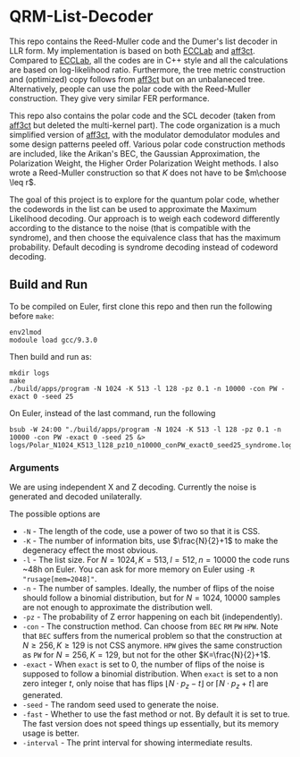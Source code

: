 # QRM-List-Decoder

This repo contains the Reed-Muller code and the Dumer's list decoder in LLR form. My implementation is based on both [ECCLab](https://github.com/kshabunov/ecclab) and [aff3ct](https://github.com/aff3ct/aff3ct).
Compared to [ECCLab](https://github.com/kshabunov/ecclab), all the codes are in C++ style and all the calculations are based on log-likelihood ratio. Furthermore, the tree metric construction and (optimized) copy follows from [aff3ct](https://github.com/aff3ct/aff3ct) but on an unbalaneced tree. Alternatively, people can use the polar code with the Reed-Muller construction. They give very similar FER performance.

This repo also contains the polar code and the SCL decoder (taken from [aff3ct](https://github.com/aff3ct/aff3ct) but deleted the multi-kernel part).
The code organization is a much simplified version of [aff3ct](https://github.com/aff3ct/aff3ct), with the modulator demodulator modules and some design patterns peeled off. 
Various polar code construction methods are included, like the Arikan's BEC, the Gaussian Approximation, the Polarization Weight, the Higher Order Polarization Weight methods. I also wrote a Reed-Muller construction so that $K$ does not have to be $m\choose \leq r$.

The goal of this project is to explore for the quantum polar code, whether the codewords in the list can be used to approximate the Maximum Likelihood decoding. Our approach is to weigh each codeword differently according to the distance to the noise (that is compatible with the syndrome), and then choose the equivalence class that has the maximum probability.
Default decoding is syndrome decoding instead of codeword decoding.

## Build and Run

To be compiled on Euler, first clone this repo and then run the following before `make`:
```Shell
env2lmod
modoule load gcc/9.3.0
```
Then build and run as:
```
mkdir logs
make
./build/apps/program -N 1024 -K 513 -l 128 -pz 0.1 -n 10000 -con PW -exact 0 -seed 25
```
On Euler, instead of the last command, run the following
```
bsub -W 24:00 "./build/apps/program -N 1024 -K 513 -l 128 -pz 0.1 -n 10000 -con PW -exact 0 -seed 25 &> logs/Polar_N1024_K513_l128_pz10_n10000_conPW_exact0_seed25_syndrome.log"
```

### Arguments
We are using independent X and Z decoding. Currently the noise is generated and decoded unilaterally.

The possible options are
* `-N` - The length of the code, use a power of two so that it is CSS.
* `-K` - The number of information bits, use $\frac{N}{2}+1$ to make the degeneracy effect the most obvious.
* `-l` - The list size. For $N=1024, K=513, l=512, n=10000$ the code runs ~48h on Euler. You can ask for more memory on Euler using `-R "rusage[mem=2048]"`.
* `-n` - The number of samples. Ideally, the number of flips of the noise should follow a binomial distribution, but for $N=1024$, $10000$ samples are not enough to approximate the distribution well.
* `-pz` - The probability of Z error happening on each bit (independently).
* `-con` - The construction method. Can choose from `BEC` `RM` `PW` `HPW`. Note that `BEC` suffers from the numerical problem so that the construction at $N\geq 256, K\geq 129$ is not CSS anymore. `HPW` gives the same construction as `PW` for $N=256, K=129$, but not for the other $K=\frac{N}{2}+1$.
* `-exact` - When `exact` is set to $0$, the number of flips of the noise is supposed to follow a binomial distribution. When `exact` is set to a non zero integer $t$, only noise that has flips $\lfloor N\cdot p_z - t \rfloor$ or $\lceil N\cdot p_z + t \rceil$ are generated.
* `-seed` - The random seed used to generate the noise.
* `-fast` - Whether to use the fast method or not. By default it is set to true. The fast version does not speed things up essentially, but its memory usage is better.
* `-interval` - The print interval for showing intermediate results.


